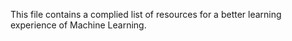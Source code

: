 This file contains a complied list of resources for a better learning experience of Machine Learning.